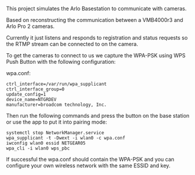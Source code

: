 This project simulates the Arlo Basestation to communicate with cameras.

Based on reconstructing the communication between a VMB4000r3 and Arlo Pro 2 cameras.

Currently it just listens and responds to registration and status requests so the RTMP
stream can be connected to on the camera.

To get the cameras to connect to us we capture the WPA-PSK using WPS Push Button with the following
configuration:

wpa.conf:

```
ctrl_interface=/var/run/wpa_supplicant
ctrl_interface_group=0
update_config=1
device_name=NTGRDEV
manufacturer=broadcom technology, Inc.
```

Then run the following commands and press the button on the base station or use the app to put it
into pairing mode:

```
systemctl stop NetworkManager.service
wpa_supplicant -t -Dwext -i wlan0 -c wpa.conf
iwconfig wlan0 essid NETGEAR05
wpa_cli -i wlan0 wps_pbc
```

If successful the wpa.conf should contain the WPA-PSK and you can configure your own wireless network
with the same ESSID and key.
